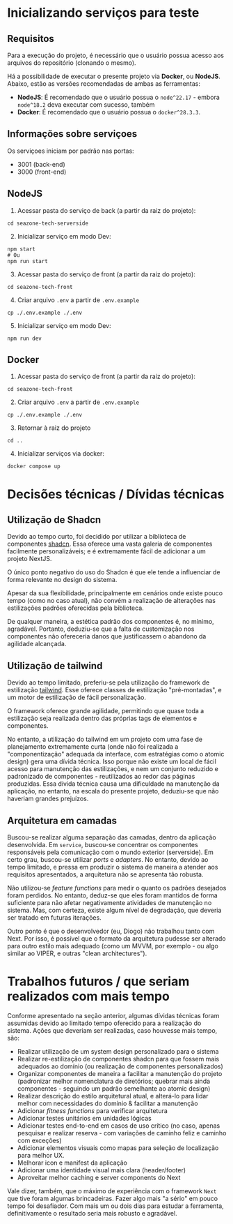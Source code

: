 # Inicializando serviços para teste

## Requisitos

Para a execução do projeto, é necessário que o usuário possua acesso aos arquivos do repositório (clonando o mesmo).

Há a possibilidade de executar o presente projeto via **Docker**, ou **NodeJS**. Abaixo, estão as versões recomendadas de ambas as ferramentas:

- **NodeJS**: É recomendado que o usuário possua o `node^22.17` - embora `node^18.2` deva executar com sucesso, também
- **Docker**: É recomendado que o usuário possua o `docker^28.3.3`.

## Informações sobre serviçoes

Os serviçoes iniciam por padrão nas portas:
- 3001 (back-end)
- 3000 (front-end)

## NodeJS

1. Acessar pasta do serviço de back (a partir da raiz do projeto):

```
cd seazone-tech-serverside
```

2. Inicializar serviço em modo Dev:

```
npm start
# Ou
npm run start
```

3. Acessar pasta do serviço de front (a partir da raiz do projeto):

```
cd seazone-tech-front
```

4. Criar arquivo `.env` a partir de `.env.example`
```
cp ./.env.example ./.env
```

5. Inicializar serviço em modo Dev:

```
npm run dev
```

## Docker

1. Acessar pasta do serviço de front (a partir da raiz do projeto):

```
cd seazone-tech-front
```

2. Criar arquivo `.env` a partir de `.env.example`
```
cp ./.env.example ./.env
```

3. Retornar à raiz do projeto
```
cd ..
```

4. Inicializar serviços via docker:

```
docker compose up
```

# Decisões técnicas / Dívidas técnicas

## Utilização de Shadcn

Devido ao tempo curto, foi decidido por utilizar a biblioteca de componentes [shadcn](https://ui.shadcn.com/). Essa oferece uma vasta galeria de componentes facilmente personalizáveis; e é extremamente fácil de adicionar a um projeto NextJS.

O único ponto negativo do uso do Shadcn é que ele tende a influenciar de forma relevante no design do sistema.

Apesar da sua flexibilidade, principalmente em cenários onde existe pouco tempo (como no caso atual), não convém a realização de alterações nas estilizações padrões oferecidas pela biblioteca.

De qualquer maneira, a estética padrão dos componentes é, no mínimo, agradável. Portanto, deduziu-se que a falta de customização nos componentes não ofereceria danos que justificassem o abandono da agilidade alcançada.

## Utilização de tailwind

Devido ao tempo limitado, preferiu-se pela utilização do framework de estilização [tailwind](https://tailwindcss.com/). Esse oferece classes de estilização "pré-montadas", e um motor de estilização de fácil personalização.

O framework oferece grande agilidade, permitindo que quase toda a estilização seja realizada dentro das próprias tags de elementos e componentes.

No entanto, a utilização do tailwind em um projeto com uma fase de planejamento extremamente curta (onde não foi realizada a "componentização" adequada da interface, com estratégias como o atomic design) gera uma dívida técnica. Isso porque não existe um local de fácil acesso para manutenção das estilizações, e nem um conjunto reduzido e padronizado de componentes - reutilizados ao redor das páginas produzidas. Essa dívida técnica causa uma dificuldade na manutenção da aplicação, no entanto, na escala do presente projeto, deduziu-se que não haveriam grandes prejuízos.

## Arquitetura em camadas

Buscou-se realizar alguma separação das camadas, dentro da aplicação desenvolvida. Em `service`, buscou-se concentrar os componentes responsáveis pela comunicação com o mundo exterior (serverside). Em certo grau, buscou-se utilizar *ports* e *adapters*. No entanto, devido ao tempo limitado, e pressa em produzir o sistema de maneira a atender aos requisitos apresentados, a arquitetura não se apresenta tão robusta.

Não utilizou-se *feature functions* para medir o quanto os padrões desejados foram perdidos. No entanto, deduz-se que eles foram mantidos de forma suficiente para não afetar negativamente atividades de manutenção no sistema. Mas, com certeza, existe algum nível de degradação, que deveria ser tratado em futuras iterações.

Outro ponto é que o desenvolvedor (eu, Diogo) não trabalhou tanto com Next. Por isso, é possível que o formato da arquitetura pudesse ser alterado para outro estilo mais adequado (como um MVVM, por exemplo - ou algo similar ao VIPER, e outras "clean architectures").

# Trabalhos futuros / que seriam realizados com mais tempo

Conforme apresentado na seção anterior, algumas dívidas técnicas foram assumidas devido ao limitado tempo oferecido para a realização do sistema. Ações que deveriam ser realizadas, caso houvesse mais tempo, são:

- Realizar utilização de um system design personalizado para o sistema
- Realizar re-estilização de componentes shadcn para que fossem mais adequados ao domínio (ou realização de componentes personalizados)
- Organizar componentes de maneira a facilitar a manutenção do projeto (padronizar melhor nomenclatura de diretórios; quebrar mais ainda componentes - seguindo um padrão semelhante ao atomic design)
- Realizar descrição do estilo arquitetural atual, e alterá-lo para lidar melhor com necessidades do domínio & facilitar a manutenção
- Adicionar *fitness functions* para verificar arquitetura
- Adicionar testes unitários em unidades lógicas
- Adicionar testes end-to-end em casos de uso crítico (no caso, apenas pesquisar e realizar reserva - com variações de caminho feliz e caminho com exceções)
- Adicionar elementos visuais como mapas para seleção de localização para melhor UX.
- Melhorar icon e manifest da aplicação
- Adicionar uma identidade visual mais clara (header/footer)
- Aproveitar melhor caching e server components do Next

Vale dizer, também, que o máximo de experiência com o framework `Next` que tive foram algumas brincadeiras. Fazer algo mais "a sério" em pouco tempo foi desafiador. Com mais um ou dois dias para estudar a ferramenta, definitivamente o resultado seria mais robusto e agradável.
